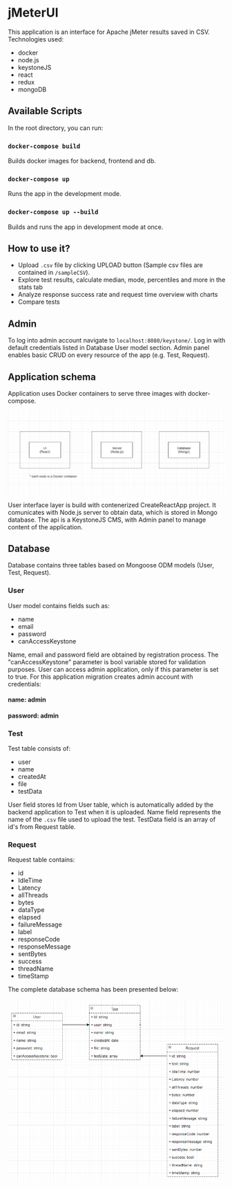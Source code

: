 # jMeterUI

This application is an interface for Apache jMeter results saved in CSV. <br>
Technologies used:

- docker
- node.js
- keystoneJS
- react
- redux
- mongoDB

## Available Scripts

In the root directory, you can run:

### `docker-compose build`

Builds docker images for backend, frontend and db.

### `docker-compose up`

Runs the app in the development mode.

### `docker-compose up --build`

Builds and runs the app in development mode at once.

## How to use it?

- Upload `.csv` file by clicking UPLOAD button (Sample csv files are contained in `/sampleCSV`).
- Explore test results, calculate median, mode, percentiles and more in the stats tab
- Analyze response success rate and request time overview with charts
- Compare tests

## Admin

To log into admin account navigate to `localhost:8080/keystone/`. Log in with default credentials listed in Database User model section. Admin panel enables basic CRUD on every resource of the app (e.g. Test, Request).

## Application schema

Application uses Docker containers to serve three images with docker-compose.

![Alt text](docs/appSchema.png?raw=true "App Schema")

User interface layer is build with contenerized CreateReactApp project. It comunicates with Node.js server to obtain data, which is stored in Mongo database. The api is a KeystoneJS CMS, with Admin panel to manage content of the application.

## Database

Database contains three tables based on Mongoose ODM models (User, Test, Request). <br>

### User

User model contains fields such as:

- name
- email
- password
- canAccessKeystone

Name, email and password field are obtained by registration process. The "canAccessKeystone" parameter is bool variable stored for validation purposes. User can access admin application, only if this parameter is set to true. For this application migration creates admin account with credentials:

#### name: admin

#### password: admin

### Test

Test table consists of:

- user
- name
- createdAt
- file
- testData

User field stores Id from User table, which is automatically added by the backend application to Test when it is uploaded.
Name field represents the name of the `.csv` file used to upload the test. TestData field is an array of id's from Request table.

### Request

Request table contains:

- id
- IdleTime
- Latency
- allThreads
- bytes
- dataType
- elapsed
- failureMessage
- label
- responseCode
- responseMessage
- sentBytes
- success
- threadName
- timeStamp

The complete database schema has been presented below:

![Alt text](docs/dbSchema.png?raw=true "DB Schema")
